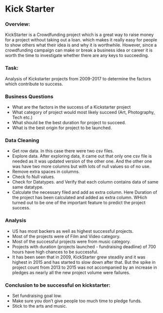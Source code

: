 # Kick Starter

### Overview:
KickStarter is a Crowdfunding project which is a great way to raise money for a project without taking out a loan. which makes it really easy for people to show others what their idea is and why it is worthwhile. However, since a crowdfunding campaign can make or break a business idea or career it is worth the time to investigate whether there are any keys to succeeding.

### Task:
Analysis of Kickstarter projects from 2009-2017 to determine the factors which contribute to success.

### Business Questions
* What are the factors in the success of a Kickstarter project
* What category of project would most likely succeed (Art, Photography, Tech etc.)
* What should be the best duration for project to succeed.
* What is the best origin for project to be launched.

### Data Cleaning
* Get row data. In this case there were two csv files.
* Explore data. After exploring data, it came out that only one csv file is needed as it was updated version of the other one. And the other one was have two more columns but with lots of null values so of no use. 
* Remove extra spaces in columns.
* Check fo Null values.
* Check for Datatypes. and Verify that each column contains data of same same datatype.
* Calculate the necessary filed and add as extra column. Here Duration of the project has been calculated and added as extra column. WHich turned out to be one of the important feature to predict the project success.


### Analysis
* US has most backers as well as highest successful projects.
* Most of the projects were of Film and Video category.
* Most of the successful projects were from music category.
* Projects with duration (projects launched - fundraising deadline) of 700 hours have high chances to be successful.
* It has been seen that in 2009, KickStarter grew steadily and it was highest in 2015 and has started to slow down after that. But the spike in project count from 2013 to 2015 was not accompanied by an increase in pledges as nearly all the new project volume were failures.

### Conclusion to be successful on kickstarter:
* Set fundraising goal low.
* Make sure you don’t give people too much time to pledge funds.
* Stick to the arts and music.

